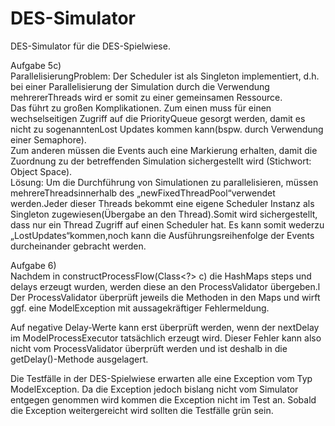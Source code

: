 # DES-Simulator

DES-Simulator für die DES-Spielwiese.

Aufgabe 5c)<br>
ParallelisierungProblem: Der Scheduler ist als Singleton implementiert, d.h. bei einer Parallelisierung der Simulation durch die Verwendung mehrererThreads wird er somit zu einer gemeinsamen Ressource.<br>
Das führt zu großen Komplikationen. Zum einen muss für einen wechselseitigen Zugriff auf die PriorityQueue gesorgt werden, damit es nicht zu sogenanntenLost Updates kommen kann(bspw. durch Verwendung einer Semaphore).<br>
Zum anderen müssen die Events auch eine Markierung erhalten, damit die Zuordnung zu der betreffenden Simulation sichergestellt wird (Stichwort: Object Space).<br>
Lösung: Um die Durchführung von Simulationen zu parallelisieren, müssen mehrereThreadsinnerhalb des „newFixedThreadPool“verwendet werden.Jeder dieser Threads bekommt eine eigene Scheduler Instanz als Singleton zugewiesen(Übergabe an den Thread).Somit wird sichergestellt, dass nur ein Thread Zugriff auf einen Scheduler hat. Es kann somit wederzu „LostUpdates“kommen,noch kann die Ausführungsreihenfolge der Events durcheinander gebracht werden.

Aufgabe 6)<br>
Nachdem in constructProcessFlow(Class<?> c) die HashMaps steps und delays erzeugt wurden, werden diese an den ProcessValidator übergeben.l
Der ProcessValidator überprüft jeweils die Methoden in den Maps und wirft ggf. eine ModelException mit aussagekräftiger Fehlermeldung.

Auf negative Delay-Werte kann erst überprüft werden, wenn der nextDelay im ModelProcessExecutor tatsächlich erzeugt wird. Dieser Fehler kann
also nicht vom ProcessValidator überprüft werden und ist deshalb in die getDelay()-Methode ausgelagert.

Die Testfälle in der DES-Spielwiese erwarten alle eine Exception vom Typ ModelException. Da die Exception jedoch bislang nicht vom Simulator entgegen genommen wird kommen die Exception nicht im Test an. Sobald die Exception weitergereicht wird sollten die Testfälle grün sein.

